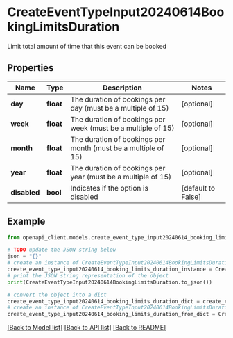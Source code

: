 # CreateEventTypeInput20240614BookingLimitsDuration

Limit total amount of time that this event can be booked

## Properties

Name | Type | Description | Notes
------------ | ------------- | ------------- | -------------
**day** | **float** | The duration of bookings per day (must be a multiple of 15) | [optional] 
**week** | **float** | The duration of bookings per week (must be a multiple of 15) | [optional] 
**month** | **float** | The duration of bookings per month (must be a multiple of 15) | [optional] 
**year** | **float** | The duration of bookings per year (must be a multiple of 15) | [optional] 
**disabled** | **bool** | Indicates if the option is disabled | [default to False]

## Example

```python
from openapi_client.models.create_event_type_input20240614_booking_limits_duration import CreateEventTypeInput20240614BookingLimitsDuration

# TODO update the JSON string below
json = "{}"
# create an instance of CreateEventTypeInput20240614BookingLimitsDuration from a JSON string
create_event_type_input20240614_booking_limits_duration_instance = CreateEventTypeInput20240614BookingLimitsDuration.from_json(json)
# print the JSON string representation of the object
print(CreateEventTypeInput20240614BookingLimitsDuration.to_json())

# convert the object into a dict
create_event_type_input20240614_booking_limits_duration_dict = create_event_type_input20240614_booking_limits_duration_instance.to_dict()
# create an instance of CreateEventTypeInput20240614BookingLimitsDuration from a dict
create_event_type_input20240614_booking_limits_duration_from_dict = CreateEventTypeInput20240614BookingLimitsDuration.from_dict(create_event_type_input20240614_booking_limits_duration_dict)
```
[[Back to Model list]](../README.md#documentation-for-models) [[Back to API list]](../README.md#documentation-for-api-endpoints) [[Back to README]](../README.md)



